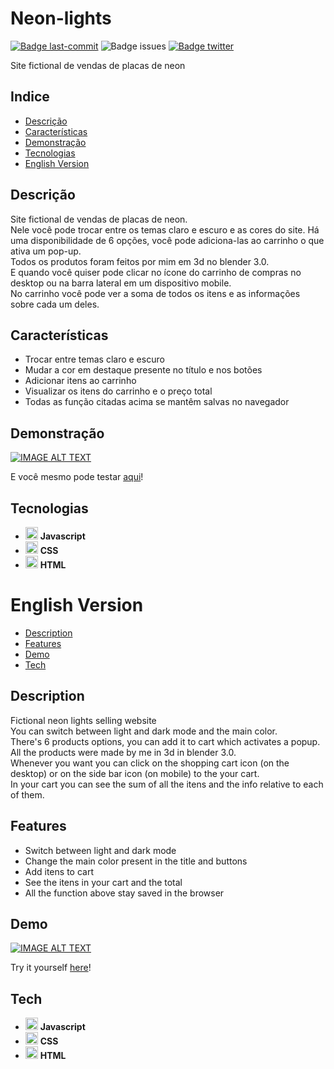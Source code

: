 # Neon-lights

[![Badge last-commit](https://img.shields.io/github/last-commit/aaneleh/neon-lights)](https://twitter.com/helena_kurzzz)
![Badge issues](https://img.shields.io/github/issues/aaneleh/neon-lights)
[![Badge twitter](https://img.shields.io/twitter/follow/helena_kurzzz)](https://twitter.com/helena_kurzzz)


Site fictional de vendas de placas de neon

## Indice

* [Descrição](#descrição)
* [Características](#características)
* [Demonstração](#demonstração)
* [Tecnologias](#tecnologias)
* [English Version](#english-version)

## Descrição

Site fictional de vendas de placas de neon.  
Nele você pode trocar entre os temas claro e escuro e as cores do site.
Há uma disponibilidade de 6 opções, você pode adiciona-las ao carrinho o que ativa um pop-up.  
Todos os produtos foram feitos por mim em 3d no blender 3.0.  
E quando você quiser pode clicar no ícone do carrinho de compras no desktop ou na barra lateral em um dispositivo mobile.  
No carrinho você pode ver a soma de todos os itens e as informações sobre cada um deles.  

## Características

- Trocar entre temas claro e escuro
- Mudar a cor em destaque presente no título e nos botões
- Adicionar itens ao carrinho
- Visualizar os itens do carrinho e o preço total
- Todas as função citadas acima se mantêm salvas no navegador

## Demonstração

[![IMAGE ALT TEXT](https://img.youtube.com/vi/r6oiODYQUJ0/0.jpg)](https://www.youtube.com/watch?v=r6oiODYQUJ0)  
  
E você mesmo pode testar [aqui](https://aaneleh.github.io/neon-lights/)!  

## Tecnologias

- <img src="https://cdn.jsdelivr.net/gh/devicons/devicon/icons/javascript/javascript-original.svg"  width="20px" height="auto" /> **Javascript**
- <img src="https://cdn.jsdelivr.net/gh/devicons/devicon/icons/css3/css3-original.svg"  width="20px" height="auto" /> **CSS**
- <img src="https://cdn.jsdelivr.net/gh/devicons/devicon/icons/html5/html5-original.svg"  width="20px" height="auto" /> **HTML**

# English Version

* [Description](#description)
* [Features](#features)
* [Demo](#demo)
* [Tech](#tech)

## Description

Fictional neon lights selling website  
You can switch between light and dark mode and the main color.  
There's 6 products options, you can add it to cart which activates a popup.  
All the products were made by me in 3d in blender 3.0.  
Whenever you want you can click on the shopping cart icon (on the desktop) or on the side bar icon (on mobile) to the your cart.  
In your cart you can see the sum of all the itens and the info relative to each of them.

## Features

- Switch between light and dark mode
- Change the main color present in the title and buttons
- Add itens to cart
- See the itens in your cart and the total
- All the function above stay saved in the browser

## Demo

[![IMAGE ALT TEXT](https://img.youtube.com/vi/r6oiODYQUJ0/0.jpg)](https://www.youtube.com/watch?v=r6oiODYQUJ0)
  
Try it yourself [here](https://aaneleh.github.io/neon-lights/)!


## Tech

- <img src="https://cdn.jsdelivr.net/gh/devicons/devicon/icons/javascript/javascript-original.svg"  width="20px" height="auto" /> **Javascript**
- <img src="https://cdn.jsdelivr.net/gh/devicons/devicon/icons/css3/css3-original.svg"  width="20px" height="auto" /> **CSS**
- <img src="https://cdn.jsdelivr.net/gh/devicons/devicon/icons/html5/html5-original.svg"  width="20px" height="auto" /> **HTML**


